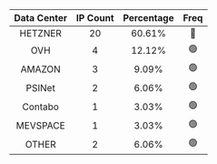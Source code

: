 | Data Center | IP Count | Percentage | Freq |
|:------------:|:--------:|:-----------:|:-----:|
| HETZNER | 20 | 60.61% | 🔴 |
| OVH | 4 | 12.12% | 🟢 |
| AMAZON | 3 | 9.09% | 🟢 |
| PSINet | 2 | 6.06% | 🟢 |
| Contabo | 1 | 3.03% | 🟢 |
| MEVSPACE | 1 | 3.03% | 🟢 |
| OTHER | 2 | 6.06% | 🟢 |